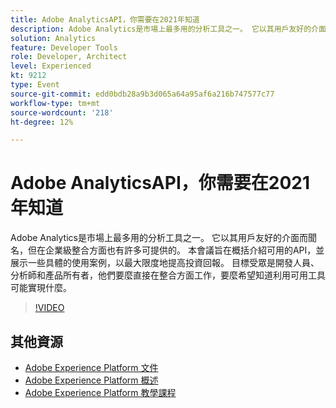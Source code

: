 ```yaml
---
title: Adobe AnalyticsAPI，你需要在2021年知道
description: Adobe Analytics是市場上最多用的分析工具之一。 它以其用戶友好的介面而聞名，但在企業級整合方面也有許多可提供的。 本會議旨在概括介紹可用的API，並展示一些具體的使用案例，以最大限度地提高投資回報。 目標受眾是開發人員、分析師和產品所有者，他們要麼直接在整合方面工作，要麼希望知道利用可用工具可能實現什麼。
solution: Analytics
feature: Developer Tools
role: Developer, Architect
level: Experienced
kt: 9212
type: Event
source-git-commit: edd0bdb28a9b3d065a64a95af6a216b747577c77
workflow-type: tm+mt
source-wordcount: '218'
ht-degree: 12%

---
```


# Adobe AnalyticsAPI，你需要在2021年知道

Adobe Analytics是市場上最多用的分析工具之一。 它以其用戶友好的介面而聞名，但在企業級整合方面也有許多可提供的。 本會議旨在概括介紹可用的API，並展示一些具體的使用案例，以最大限度地提高投資回報。 目標受眾是開發人員、分析師和產品所有者，他們要麼直接在整合方面工作，要麼希望知道利用可用工具可能實現什麼。

>[!VIDEO](https://video.tv.adobe.com/v/337576/?quality=12&learn=on&hidetitle=true)

## 其他資源

- [Adobe Experience Platform 文件](https://experienceleague.adobe.com/docs/experience-platform.html)
- [Adobe Experience Platform 概述](https://experienceleague.adobe.com/docs/experience-platform/landing/home.html?lang=zh-Hant)
- [Adobe Experience Platform 教學課程](https://experienceleague.adobe.com/docs/platform-learn/tutorials/overview.html?lang=zh-Hant)
